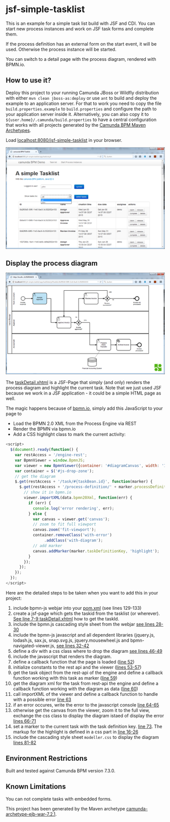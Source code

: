 jsf-simple-tasklist
=========================

This is an example for a simple task list build with JSF and CDI. 
You can start new process instances and work on JSF task forms and complete them.

If the process definition has an external form on the start event, it will be used. 
Otherwise the process instance will be started.

You can switch to a detail page with the process diagram, rendered with BPMN.io.

How to use it?
--------------

Deploy this project to your running Camunda JBoss or Wildfly distribution with either `mvn clean jboss-as:deploy` or 
use `ant` to build and deploy the example to an application server.
For that to work you need to copy the file `build.properties.example` to `build.properties`
and configure the path to your application server inside it.
Alternatively, you can also copy it to `${user.home}/.camunda/build.properties`
to have a central configuration that works with all projects generated by the
[Camunda BPM Maven Archetypes](http://docs.camunda.org/latest/guides/user-guide/#process-applications-maven-project-templates-archetypes).

Load [localhost:8080/jsf-simple-tasklist](http://localhost:8080/jsf-simple-tasklist) in your browser.

![screenshot](screenshot.png)

Display the process diagram
---------------------------

![diagram](diagram.png)

The [taskDetail.xhtml](https://github.com/camunda/camunda-consulting/blob/master/snippets/jsf-simple-tasklist/src/main/webapp/app/taskDetail.xhtml) is a JSF-Page that simply (and only) renders the process diagram and highlight the current task. Note that we just used JSF because we work in a JSF application - it could be a simple HTML page as well.

The magic happens because of [bpmn.io](http://bpmn.io), simply add this JavaScript to your page to

- Load the BPMN 2.0 XML from the Process Engine via REST
- Render the BPMN via bpmn.io
- Add a CSS highlight class to mark the current activity:

```javascript
<script>
  $(document).ready(function() {
    var restAccess = '/engine-rest';
    var BpmnViewer = window.BpmnJS;
    var viewer = new BpmnViewer({container: '#diagramCanvas', width: '100%', height: '100%'});
    var container = $('#js-drop-zone');
    // get the diagram
    $.get(restAccess + '/task/#{taskBean.id}', function(marker) {
      $.get(restAccess + '/process-definition/' + marker.processDefinitionId + '/xml', function(data) {
        // show it in bpmn.io
        viewer.importXML(data.bpmn20Xml, function(err) {
          if (err) {
            console.log('error rendering', err);
          } else {
            var canvas = viewer.get('canvas');
            // zoom to fit full viewport
            canvas.zoom('fit-viewport');
            container.removeClass('with-error')
                 .addClass('with-diagram');
            // add marker
            canvas.addMarker(marker.taskDefinitionKey, 'highlight');                  
          }
        });
      });
    });
  });
</script>
```

Here are the detailed steps to be taken when you want to add this in your project:

1. include bpmn-js webjar into your [pom.xml](pom.xml#L129-L133) (see lines 129-133)
2. create a jsf-page which gets the taskid from the tasklist (or wherever). [See line 7-9 taskDetail.xhtml](src/main/webapp/app/taskDetail.xhtml#L7-L9) how to get the taskId.
3. include the bpmn.js cascading style sheet from the webjar [see lines 28-30](src/main/webapp/app/taskDetail.xhtml#L28-L30)
4. include the bpmn-js javascript and all dependent libraries (jquery.js, lodash.js, sax.js, snap.svg.js, jquery.mousewheel.js and bpmn-navigated-viewer.js, [see lines 32-42](src/main/webapp/app/taskDetail.xhtml#L32-L42)
5. define a div with a css class where to drop the diagram [see lines 46-49](src/main/webapp/app/taskDetail.xhtml#L46-L49)
6. include the javascript that renders the diagram. 
  1. define a callback function that the page is loaded ([line 52](src/main/webapp/app/taskDetail.xhtml#L52))
  2. initialize constants to the rest api and the viewer ([lines 53-57](src/main/webapp/app/taskDetail.xhtml#L53-L57))
  3. get the task object from the rest-api of the engine and define a callback function working with this task as marker ([line 59](src/main/webapp/app/taskDetail.xhtml#L59))
  3. get the diagram xml for the task from rest-api the engine and define a callback function working with the diagram as data ([line 60](src/main/webapp/app/taskDetail.xhtml#L60))  
  4. call importXML of the viewer and define a callback function to handle with a possible error [line 63](src/main/webapp/app/taskDetail.xhtml#L63)
  5. if an error occures, write the error to the javascript console [line 64-65 ](src/main/webapp/app/taskDetail.xhtml#L64-L65)
  6. otherwise get the canvas from the viewer, zoom it to the full view, exchange the css class to display the diagram istaed of display the error [lines 66-71](src/main/webapp/app/taskDetail.xhtml#L66-L71)
  7. set a marker to the current task with the task definition key. [line 73](src/main/webapp/app/taskDetail.xhtml#L73). The markup for the highlight is defined in a css part in [line 16-26](src/main/webapp/app/taskDetail.xhtml#L16-L26)
  8. include the cascading style sheet `modeller.css` to display the diagram [lines 81-82](src/main/webapp/app/taskDetail.xhtml#L81-L82)
  

Environment Restrictions
------------------------

Built and tested against Camunda BPM version 7.3.0.

Known Limitations
-----------------

You can not complete tasks with embedded forms.

This project has been generated by the Maven archetype
[camunda-archetype-ejb-war-7.2.1](http://docs.camunda.org/latest/guides/user-guide/#process-applications-maven-project-templates-archetypes).
